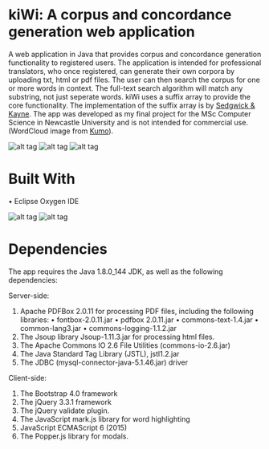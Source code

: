 # kiWi: A corpus and concordance generation web application

A web application in Java that provides corpus and concordance generation functionality to registered users. The application is intended for professional translators, who once registered, can generate their own corpora by uploading txt, html or pdf files. The user can then search the corpus for one or more words in context. The full-text search algorithm will match any substring, not just seperate words. kiWi uses a suffix array to provide the core functionality. The implementation of the suffix array is by [Sedgwick & Kayne](https://algs4.cs.princeton.edu/63suffix/SuffixArrayX.java.html). The app was developed as my final project for the MSc Computer Science in Newcastle University and is not intended for commercial use. (WordCloud image from [Kumo](https://github.com/kennycason/kumo)).

![alt tag](https://user-images.githubusercontent.com/32340325/46225223-83c00680-c350-11e8-9116-3fce788fa20a.png)
![alt tag](https://user-images.githubusercontent.com/32340325/46225225-84589d00-c350-11e8-84dd-39782ea88158.png)
![alt tag](https://user-images.githubusercontent.com/32340325/46225224-84589d00-c350-11e8-9285-a2961e0fab78.png)


# Built With
•  Eclipse Oxygen IDE

![alt tag](https://user-images.githubusercontent.com/32340325/46225226-84f13380-c350-11e8-8830-42f914ac66ca.png)
![alt tag](https://user-images.githubusercontent.com/32340325/46225229-84f13380-c350-11e8-8285-2fa1e80a6c14.png)


# Dependencies

The app requires the Java 1.8.0_144 JDK, as well as the following dependencies: 

Server-side:
1. Apache  PDFBox  2.0.11  for  processing  PDF  files,  including  the 
following libraries: 
  •  fontbox-2.0.11.jar 
  •  pdfbox 2.0.11.jar 
  •  commons-text-1.4.jar 
  •  common-lang3.jar 
  •  commons-logging-1.1.2.jar
2.  The Jsoup library Jsoup-1.11.3.jar for processing html files.
3.  The Apache Commons IO 2.6 File Utilities (commons-io-2.6.jar)
4.  The Java Standard Tag Library (JSTL), jstl1.2.jar
5.  The  JDBC  (mysql-connector-java-5.1.46.jar)  driver   



Client-side: 
1.  The Bootstrap 4.0 framework 
2.  The jQuery 3.3.1 framework 
3.  The jQuery validate plugin.  
4.  The JavaScript mark.js library for word highlighting 
5.   JavaScript ECMAScript 6 (2015) 
6.  The Popper.js library for modals. 



